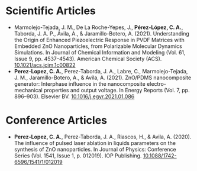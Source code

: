 
# Scientific Articles
  
  - Marmolejo-Tejada, J. M., De La Roche-Yepes, J., **Pérez-López, C. A.**, Taborda, J. A. P., Ávila, A., & Jaramillo-Botero, A. (2021). Understanding the Origin of Enhanced Piezoelectric Response in PVDF Matrices with Embedded ZnO Nanoparticles, from Polarizable Molecular Dynamics Simulations. In Journal of Chemical Information and Modeling (Vol. 61, Issue 9, pp. 4537–4543). American Chemical Society (ACS).  [10.1021/acs.jcim.1c00822](https://doi.org/10.1021/acs.jcim.1c00822)
  - **Perez-Lopez, C. A.**, Perez-Taborda, J. A., Labre, C., Marmolejo-Tejada, J. M., Jaramillo-Botero, A., & Avila, A. (2021). ZnO/PDMS nanocomposite generator: Interphase influence in the nanocomposite electro-mechanical properties and output voltage. In Energy Reports (Vol. 7, pp. 896–903). Elsevier BV. [10.1016/j.egyr.2021.01.086](https://doi.org/10.1016/j.egyr.2021.01.086)

# Conference Articles
  
  - **Perez-Lopez, C. A.**, Perez-Taborda, J. A., Riascos, H., & Avila, A. (2020). The influence of pulsed laser ablation in liquids parameters on the synthesis of ZnO nanoparticles. In Journal of Physics: Conference Series (Vol. 1541, Issue 1, p. 012019). IOP Publishing. [10.1088/1742-6596/1541/1/012019](https://doi.org/10.1088/1742-6596/1541/1/012019)
